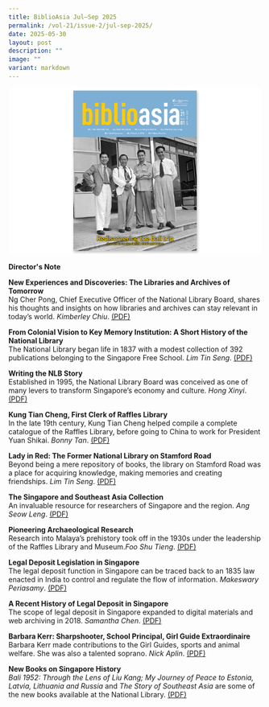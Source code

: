 ```yaml
---
title: BiblioAsia Jul–Sep 2025
permalink: /vol-21/issue-2/jul-sep-2025/
date: 2025-05-30
layout: post
description: ""
image: ""
variant: markdown
---
```

<img src="/images/Vol%2021%20Issue%201/vol211cover.jpg">

<a style="text-decoration: none; font-weight: bold;" href="/holding-area/vol-21/issue-2/jul-sep-2025/director-s-note/">Director's Note</a><br>

<a style="text-decoration: none; font-weight: bold;" href="/holding-area/vol-21/issue-2/jul-sep-2025/the-libraries-and-archives-of-tomorrow/">New Experiences and Discoveries: The Libraries and Archives of Tomorrow </a><br>
Ng Cher Pong, Chief Executive Officer of the National Library Board, shares his thoughts and insights on how libraries and archives can stay relevant in today’s world. *Kimberley Chiu*. [(PDF)](/files/pdf/Vol%2021/BiblioAsia_Apr_Jun_2025_ForgottenBali-.pdf)

<a style="text-decoration: none; font-weight: bold;" href="/vol-21/issue-1/apr-jun-2025/mystique-bali-travel-paradise/">From Colonial Vision to Key Memory Institution: A Short History of the National Library</a><br>
The National Library began life in 1837 with a modest collection of 392 publications belonging to the Singapore Free School. *Lim Tin Seng*. [(PDF)](/files/pdf/Vol%2021/BiblioAsia_Apr_Jun_2025_BaliMystique-.pdf)

<a style="text-decoration: none; font-weight: bold;" href="/vol-21/issue-1/apr-jun-2025/liu-kang-bridge-east-west/">Writing the NLB Story</a><br>
Established in 1995, the National Library Board was conceived as one of many levers to transform Singapore’s economy and culture. *Hong Xinyi*. [(PDF)](/files/pdf/Vol%2021/BiblioAsia_Apr_Jun_2025_LiuKangtheArtist-.pdf)

<a style="text-decoration: none; font-weight: bold;" href="/vol-21/issue-1/apr-jun-2025/liu-kang-collection/">Kung Tian Cheng, First Clerk of Raffles Library</a><br>
In the late 19th century, Kung Tian Cheng helped compile a complete catalogue of the Raffles Library, before going to China to work for President Yuan Shikai. *Bonny Tan*. [(PDF)](/files/pdf/Vol%2021/BiblioAsia_Apr_Jun_2025_LiuKangCollections-.pdf)

<a style="text-decoration: none; font-weight: bold;" href="/vol-21/issue-1/apr-jun-2025/sing-singapore-national-day-songs/">Lady in Red: The Former National Library on Stamford Road</a><br>
Beyond being a mere repository of books, the library on Stamford Road was a place for acquiring knowledge, making memories and creating friendships. *Lim Tin Seng*. [(PDF)](/files/pdf/Vol%2021/BiblioAsia_Apr_Jun_2025_SingSingapore-.pdf)


<a style="text-decoration: none; font-weight: bold;" href="/vol-21/issue-1/apr-jun-2025/deaf-education-singapore-sign-language/">The Singapore and Southeast Asia Collection</a><br>
An invaluable resource for researchers of Singapore and the region. *Ang Seow Leng*. [(PDF)](/files/pdf/Vol%2021/BiblioAsia_Apr_Jun_2025_DeafEducation2-.pdf)


<a style="text-decoration: none; font-weight: bold;" href="/vol-21/issue-1/apr-jun-2025/1954-floods-singapore/">Pioneering Archaeological Research</a><br> Research into Malaya’s prehistory took off in the 1930s under the leadership of the Raffles Library and Museum.*Foo Shu Tieng*. [(PDF)](/files/pdf/Vol%2021/BiblioAsia_Apr_Jun_2025_Floods-.pdf)


<a style="text-decoration: none; font-weight: bold;" href="/vol-21/issue-1/apr-jun-2025/mazu-goddess-of-the-sea-worship-birthday-thian-hock-keng/">Legal Deposit Legislation in Singapore</a><br>
The legal deposit function in Singapore can be traced back to an 1835 law enacted in India to control and regulate the flow of information. *Makeswary Periasamy*. [(PDF)](/files/pdf/Vol%2021/BiblioAsia_Apr_Jun_2025_Mazu.pdf)


<a style="text-decoration: none; font-weight: bold;" href="/vol-21/issue-1/apr-jun-2025/origins-badang-strongman-singapore-stone/">A Recent History of Legal Deposit in Singapore</a><br>
The scope of legal deposit in Singapore expanded to digital materials and web archiving in 2018. *Samantha Chen*. [(PDF)](/files/pdf/Vol%2021/BiblioAsia_Apr_Jun_2025_BadangtheStrongman2-.pdf)


<a style="text-decoration: none; font-weight: bold;" href="/vol-21/issue-1/apr-jun-2025/barbara-kerr-sharpshooter-school-principal-girl-guide/">Barbara Kerr: Sharpshooter, School Principal, Girl Guide Extraordinaire	</a><br>
Barbara Kerr made contributions to the Girl Guides, sports and animal welfare. She was also a talented soprano. *Nick Aplin*. [(PDF)](/files/pdf/Vol%2021/BiblioAsia_Apr_Jun_2025_BarbaraKerr.pdf)


<a style="text-decoration: none; font-weight: bold;" href="/vol-21/issue-1/apr-jun-2025/new-books-on-singapore-history/">New Books on Singapore History</a><br>
_Bali 1952: Through the Lens of Liu Kang; My Journey of Peace to Estonia, Latvia, Lithuania and Russia_ and _The Story of Southeast Asia_ are some of the new books available at the National Library. [(PDF)](/files/pdf/Vol%2021/BiblioAsia_Apr_Jun_2025_NewBooks.pdf)